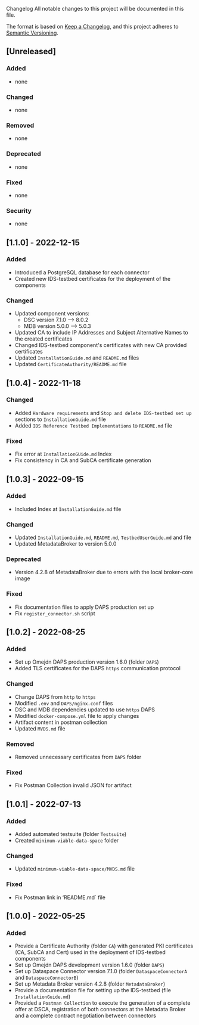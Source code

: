 Changelog
All notable changes to this project will be documented in this file.

The format is based on [Keep a Changelog](https://keepachangelog.com/en/1.0.0/),
and this project adheres to [Semantic Versioning](https://semver.org/spec/v2.0.0.html).

## [Unreleased]

### Added
- none 

### Changed
- none

### Removed
- none

### Deprecated 
- none

### Fixed
- none

### Security
- none

## [1.1.0] - 2022-12-15

### Added
- Introduced a PostgreSQL database for each connector
- Created new IDS-testbed certificates for the deployment of the components

### Changed
- Updated component versions:
  - DSC version 7.1.0 --> 8.0.2
  - MDB version 5.0.0 --> 5.0.3 
- Updated CA to include IP Addresses and Subject Alternative Names to the created certificates
- Changed IDS-testbed component's certificates with new CA provided certificates
- Updated `InstallationGuide.md` and `README.md` files
- Updated `CertificateAuthority/README.md` file


## [1.0.4] - 2022-11-18

### Changed
- Added `Hardware requirements` and `Stop and delete IDS-testbed set up` sections to `InstallationGuide.md` file 
- Added `IDS Reference Testbed Implementations` to `README.md` file

### Fixed
- Fix error at `InstallationGUide.md` Index
- Fix consistency in CA and SubCA certificate generation


## [1.0.3] - 2022-09-15

### Added
- Included Index at `InstallationGuide.md` file

### Changed
- Updated `InstallationGuide.md`, `README.md`, `TestbedUserGuide.md` and  file
- Updated MetadataBroker to version 5.0.0

### Deprecated 
- Version 4.2.8 of MetadataBroker due to errors with the local broker-core image

### Fixed
- Fix documentation files to apply DAPS production set up
- Fix `register_connector.sh` script


## [1.0.2] - 2022-08-25

### Added
- Set up Omejdn DAPS production version 1.6.0 (folder `DAPS`)
- Added TLS certificates for the DAPS `https` communication protocol

### Changed
- Change DAPS from `http` to `https`
- Modified `.env` and `DAPS/nginx.conf` files
-  DSC and MDB dependencies updated to use `https` DAPS
- Modified `docker-compose.yml` file to apply changes
- Artifact content in postman collection
- Updated `MVDS.md` file

### Removed
- Removed unnecessary certificates from `DAPS` folder

### Fixed
- Fix Postman Collection invalid JSON for artifact


## [1.0.1] - 2022-07-13
### Added
- Added automated testsuite (folder `Testsuite`)
- Created `minimum-viable-data-space` folder

### Changed
- Updated `minimum-viable-data-space/MVDS.md` file

### Fixed
- Fix Postman link in ‘README.md` file


## [1.0.0] - 2022-05-25

### Added
- Provide a Certificate Authority (folder `CA`) with generated PKI certificates (CA, SubCA and Cert) used in the deployment of IDS-testbed components
- Set up Omejdn DAPS development version 1.6.0 (folder `DAPS`)
- Set up Dataspace Connector version 7.1.0 (folder `DataspaceConnectorA` and `DataspaceConnectorB`)
- Set up Metadata Broker version 4.2.8 (folder `MetadataBroker`)
- Provide a documentation file for setting up the IDS-testbed (file `InstallationGuide.md`)
- Provided a `Postman Collection` to execute the generation of a complete offer at DSCA, registration of both connectors at the Metadata Broker and a complete contract negotiation between connectors
